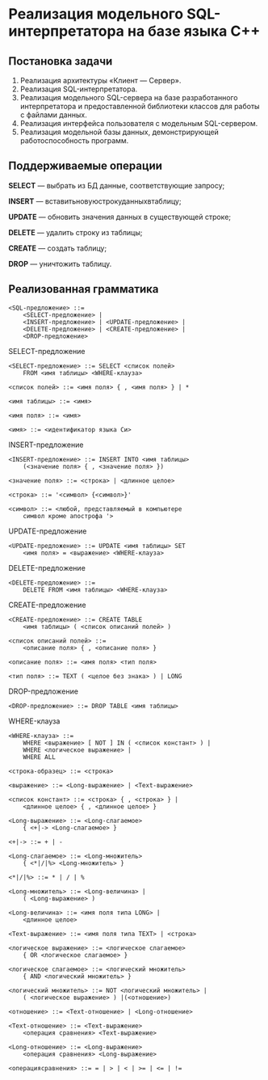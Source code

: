 # Реализация модельного SQL-интерпретатора на базе языка  С++

## Постановка задачи

1. Реализация архитектуры «Клиент — Сервер».
2. Реализация SQL-интерпретатора.
3. Реализация модельного SQL-сервера на базе разработанного интерпретатора и предоставленной библиотеки классов для работы с файлами данных.
4. Реализация интерфейса пользователя с модельным SQL-сервером.
5. Реализация модельной базы данных, демонстрирующей работоспособность программ.

## Поддерживаемые операции

**SELECT** — выбрать из БД данные, соответствующие запросу;

**INSERT** — вставитьновуюстрокуданныхвтаблицу;

**UPDATE** — обновить значения данных в существующей строке;

**DELETE** — удалить строку из таблицы;

**CREATE** — создать таблицу;

**DROP** — уничтожить таблицу.

## Реализованная грамматика

    <SQL-предложение> ::= 
        <SELECT-предложение> |
        <INSERT-предложение> | <UPDATE-предложение> |
        <DELETE-предложение> | <CREATE-предложение> |
        <DROP-предложение>

SELECT-предложение

    <SELECT-предложение> ::= SELECT <список полей> 
        FROM <имя таблицы> <WHERE-клауза>

    <список полей> ::= <имя поля> { , <имя поля> } | *

    <имя таблицы> ::= <имя>

    <имя поля> ::= <имя>

    <имя> ::= <идентификатор языка Си>

INSERT-предложение

    <INSERT-предложение> ::= INSERT INTO <имя таблицы> 
        (<значение поля> { , <значение поля> })

    <значение поля> ::= <строка> | <длинное целое>

    <строка> ::= '<символ> {<символ>}'
    
    <символ> ::= <любой, представляемый в компьютере 
        символ кроме апострофа '>

UPDATE-предложение

    <UPDATE-предложение> ::= UPDATE <имя таблицы> SET
        <имя поля> = <выражение> <WHERE-клауза>

DELETE-предложение

    <DELETE-предложение> ::=
        DELETE FROM <имя таблицы> <WHERE-клауза>

CREATE-предложение

    <CREATE-предложение> ::= CREATE TABLE 
        <имя таблицы> ( <список описаний полей> )

    <список описаний полей> ::=
        <описание поля> { , <описание поля> }

    <описание поля> ::= <имя поля> <тип поля>

    <тип поля> ::= TEXT ( <целое без знака> ) | LONG

DROP-предложение

    <DROP-предложение> ::= DROP TABLE <имя таблицы>

WHERE-клауза

    <WHERE-клауза> ::= 
        WHERE <выражение> [ NOT ] IN ( <список констант> ) |
        WHERE <логическое выражение> |
        WHERE ALL

    <строка-образец> ::= <строка>

    <выражение> ::= <Long-выражение> | <Text-выражение>

    <список констант> ::= <строка> { , <строка> } |
        <длинное целое> { , <длинное целое> }

    <Long-выражение> ::= <Long-слагаемое> 
        { <+|-> <Long-слагаемое> }

    <+|-> ::= + | -

    <Long-слагаемое> ::= <Long-множитель> 
        { <*|/|%> <Long-множитель> }

    <*|/|%> ::= * | / | %

    <Long-множитель> ::= <Long-величина> |
        ( <Long-выражение> )

    <Long-величина> ::= <имя поля типа LONG> |
        <длинное целое>

    <Text-выражение> ::= <имя поля типа TEXT> | <строка>

    <логическое выражение> ::= <логическое слагаемое>
        { OR <логическое слагаемое> }

    <логическое слагаемое> ::= <логический множитель>
        { AND <логический множитель> }

    <логический множитель> ::= NOT <логический множитель> |
        ( <логическое выражение> ) |(<отношение>)

    <отношение> ::= <Text-отношение> | <Long-отношение>

    <Text-отношение> ::= <Text-выражение>
        <операция сравнения> <Text-выражение>

    <Long-отношение> ::= <Long-выражение>
        <операция сравнения> <Long-выражение>

    <операциясравнения> ::= = | > | < | >= | <= | !=

